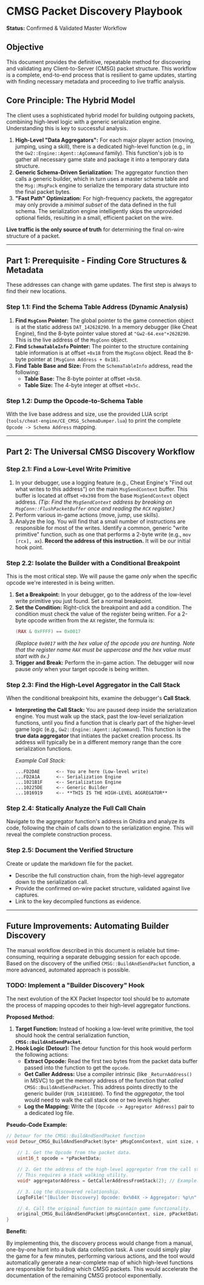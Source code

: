 # CMSG Packet Discovery Playbook

**Status:** Confirmed & Validated Master Workflow

## Objective

This document provides the definitive, repeatable method for discovering and validating any Client-to-Server (CMSG) packet structure. This workflow is a complete, end-to-end process that is resilient to game updates, starting with finding necessary metadata and proceeding to live traffic analysis.

## Core Principle: The Hybrid Model

The client uses a sophisticated hybrid model for building outgoing packets, combining high-level logic with a generic serialization engine. Understanding this is key to successful analysis.

1.  **High-Level "Data Aggregators":** For each major player action (moving, jumping, using a skill), there is a dedicated high-level function (e.g., in the `Gw2::Engine::Agent::AgCommand` family). This function's job is to gather all necessary game state and package it into a temporary data structure.
2.  **Generic Schema-Driven Serialization:** The aggregator function then calls a generic builder, which in turn uses a master schema table and the `Msg::MsgPack` engine to serialize the temporary data structure into the final packet bytes.
3.  **"Fast Path" Optimization:** For high-frequency packets, the aggregator may only provide a *minimal subset* of the data defined in the full schema. The serialization engine intelligently skips the unprovided optional fields, resulting in a small, efficient packet on the wire.

**Live traffic is the only source of truth** for determining the final on-wire structure of a packet.

---

## Part 1: Prerequisite - Finding Core Structures & Metadata

These addresses can change with game updates. The first step is always to find their new locations.

### Step 1.1: Find the Schema Table Address (Dynamic Analysis)

1.  **Find `MsgConn` Pointer:** The global pointer to the game connection object is at the static address `DAT_142628290`. In a memory debugger (like Cheat Engine), find the 8-byte pointer value stored at `"Gw2-64.exe"+2628290`. This is the live address of the `MsgConn` object.
2.  **Find `SchemaTableInfo` Pointer:** The pointer to the structure containing table information is at offset `+0x18` from the `MsgConn` object. Read the 8-byte pointer at `[MsgConn Address + 0x18]`.
3.  **Find Table Base and Size:** From the `SchemaTableInfo` address, read the following:
    *   **Table Base:** The 8-byte pointer at offset `+0x50`.
    *   **Table Size:** The 4-byte integer at offset `+0x5c`.

### Step 1.2: Dump the Opcode-to-Schema Table

With the live base address and size, use the provided LUA script (`tools/cheat-engine/CE_CMSG_SchemaDumper.lua`) to print the complete `Opcode -> Schema Address` mapping.

---

## Part 2: The Universal CMSG Discovery Workflow

### Step 2.1: Find a Low-Level Write Primitive

1.  In your debugger, use a logging feature (e.g., Cheat Engine's "Find out what writes to this address") on the main `MsgSendContext` buffer. This buffer is located at offset `+0x398` from the base `MsgSendContext` object address.
    *(Tip: Find the `MsgSendContext` address by breaking on `MsgConn::FlushPacketBuffer` once and reading the `RCX` register.)*
2.  Perform various in-game actions (move, jump, use skills).
3.  Analyze the log. You will find that a small number of instructions are responsible for most of the writes. Identify a common, generic "write primitive" function, such as one that performs a 2-byte write (e.g., `mov [rcx], ax`). **Record the address of this instruction.** It will be our initial hook point.

### Step 2.2: Isolate the Builder with a Conditional Breakpoint

This is the most critical step. We will pause the game *only* when the specific opcode we're interested in is being written.

1.  **Set a Breakpoint:** In your debugger, go to the address of the low-level write primitive you just found. Set a normal breakpoint.
2.  **Set the Condition:** Right-click the breakpoint and add a condition. The condition must check the value of the register being written. For a 2-byte opcode written from the `AX` register, the formula is:
    ```lua
    (RAX & 0xFFFF) == 0x0017
    ```
    *(Replace `0x0017` with the hex value of the opcode you are hunting. Note that the register name `RAX` must be uppercase and the hex value must start with `0x`.)*
3.  **Trigger and Break:** Perform the in-game action. The debugger will now pause *only* when your target opcode is being written.

### Step 2.3: Find the High-Level Aggregator in the Call Stack

When the conditional breakpoint hits, examine the debugger's **Call Stack**.

*   **Interpreting the Call Stack:** You are paused deep inside the serialization engine. You must walk up the stack, past the low-level serialization functions, until you find a function that is clearly part of the higher-level game logic (e.g., `Gw2::Engine::Agent::AgCommand`). This function is the **true data aggregator** that initiates the packet creation process. Its address will typically be in a different memory range than the core serialization functions.

    *Example Call Stack:*
    ```
    ...FD2DAE      <-- You are here (Low-level write)
    ...FD2A1A      <-- Serialization Engine
    ...1021B1F     <-- Serialization Engine
    ...10225DE     <-- Generic Builder
    ...1016919     <-- **THIS IS THE HIGH-LEVEL AGGREGATOR**
    ```

### Step 2.4: Statically Analyze the Full Call Chain

Navigate to the aggregator function's address in Ghidra and analyze its code, following the chain of calls down to the serialization engine. This will reveal the complete construction process.

### Step 2.5: Document the Verified Structure

Create or update the markdown file for the packet.

*   Describe the full construction chain, from the high-level aggregator down to the serialization call.
*   Provide the confirmed on-wire packet structure, validated against live captures.
*   Link to the key decompiled functions as evidence.

---

## Future Improvements: Automating Builder Discovery

The manual workflow described in this document is reliable but time-consuming, requiring a separate debugging session for each opcode. Based on the discovery of the unified `CMSG::BuildAndSendPacket` function, a more advanced, automated approach is possible.

### TODO: Implement a "Builder Discovery" Hook

The next evolution of the KX Packet Inspector tool should be to automate the process of mapping opcodes to their high-level aggregator functions.

**Proposed Method:**

1.  **Target Function:** Instead of hooking a low-level write primitive, the tool should hook the central serialization function, **`CMSG::BuildAndSendPacket`**.
2.  **Hook Logic (Detour):** The detour function for this hook would perform the following actions:
    *   **Extract Opcode:** Read the first two bytes from the packet data buffer passed into the function to get the `opcode`.
    *   **Get Caller Address:** Use a compiler intrinsic (like `_ReturnAddress()` in MSVC) to get the memory address of the function that *called* `CMSG::BuildAndSendPacket`. This address points directly to the generic builder (`FUN_141018E00`). To find the *aggregator*, the tool would need to walk the call stack one or two levels higher.
    *   **Log the Mapping:** Write the `[Opcode -> Aggregator Address]` pair to a dedicated log file.

**Pseudo-Code Example:**
```cpp
// Detour for the CMSG::BuildAndSendPacket function
void Detour_CMSG_BuildAndSendPacket(byte* pMsgConnContext, uint size, ushort* pPacketData) {
    
    // 1. Get the Opcode from the packet data.
    uint16_t opcode = *pPacketData;

    // 2. Get the address of the high-level aggregator from the call stack.
    // This requires a stack walking utility.
    void* aggregatorAddress = GetCallerAddressFromStack(2); // Example: walk up 2 frames

    // 3. Log the discovered relationship.
    LogToFile("[Builder Discovery] Opcode: 0x%04X -> Aggregator: %p\n", opcode, aggregatorAddress);

    // 4. Call the original function to maintain game functionality.
    original_CMSG_BuildAndSendPacket(pMsgConnContext, size, pPacketData);
}
```

**Benefit:**

By implementing this, the discovery process would change from a manual, one-by-one hunt into a bulk data collection task. A user could simply play the game for a few minutes, performing various actions, and the tool would automatically generate a near-complete map of which high-level functions are responsible for building which CMSG packets. This would accelerate the documentation of the remaining CMSG protocol exponentially.
